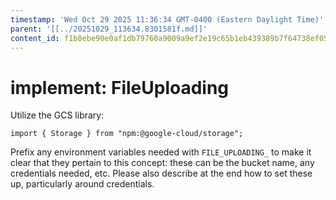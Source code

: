```yaml
---
timestamp: 'Wed Oct 29 2025 11:36:34 GMT-0400 (Eastern Daylight Time)'
parent: '[[../20251029_113634.8301581f.md]]'
content_id: f1b8ebe90e0af1db79760a9009a9ef2e19c65b1eb439389b7f64738ef0523f56
---
```


# implement: FileUploading

Utilize the GCS library:

```
import { Storage } from "npm:@google-cloud/storage";
```

Prefix any environment variables needed with `FILE_UPLOADING_` to make it clear that they pertain to this concept: these can be the bucket name, any credentials needed, etc. Please also describe at the end how to set these up, particularly around credentials.
